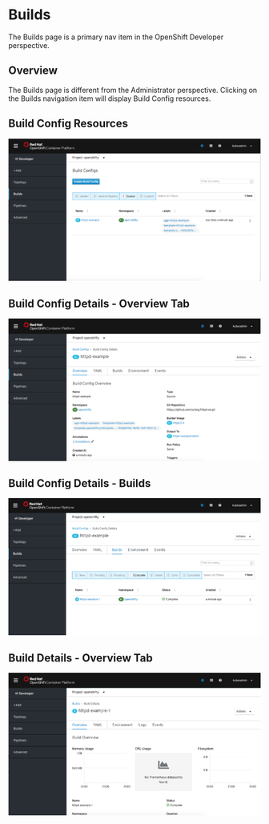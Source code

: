 # Builds
The Builds page is a primary nav item in the OpenShift Developer perspective.

## Overview

The Builds page is different from the Administrator perspective.  Clicking on the Builds navigation item will display Build Config resources.

## Build Config Resources

![Add build config image](img/image1.png)

## Build Config Details - Overview Tab

![Add build config image](img/image2.png)

## Build Config Details - Builds 

![Add build config image](img/image3.png)

## Build Details - Overview Tab

![Add build config image](img/image4.png)
